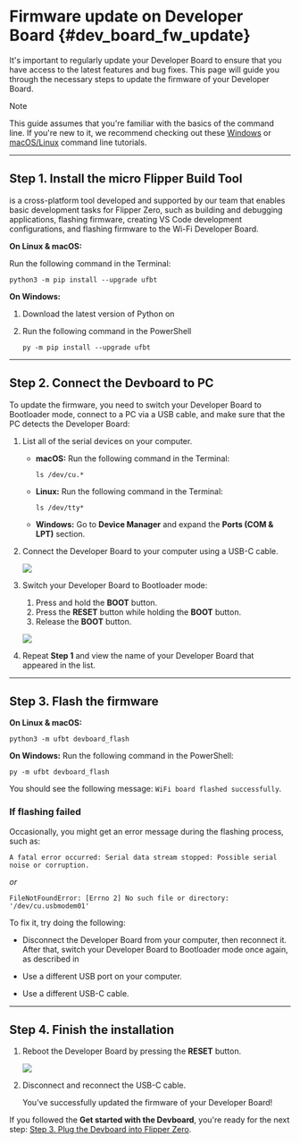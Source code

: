 # Firmware update on Developer Board {#dev_board_fw_update}

It's important to regularly update your Developer Board to ensure that you have access to the latest features and bug fixes. This page will guide you through the necessary steps to update the firmware of your Developer Board.

> [!note]
> This guide assumes that you're familiar with the basics of the command line. If you're new to it, we recommend checking out these [Windows](https://learn.microsoft.com/en-us/powershell/scripting/learn/ps101/01-getting-started?view=powershell-7.4) or [macOS/Linux](https://ubuntu.com/tutorials/command-line-for-beginners#1-overview) command line tutorials.

***

## Step 1. Install the micro Flipper Build Tool

 is a cross-platform tool developed and supported by our team that enables basic development tasks for Flipper Zero, such as building and debugging applications, flashing firmware, creating VS Code development configurations, and flashing firmware to the Wi-Fi Developer Board.

**On Linux & macOS:**

Run the following command in the Terminal:

```
python3 -m pip install --upgrade ufbt
```

**On Windows:**

1. Download the latest version of Python on 
2. Run the following command in the PowerShell

    ```
    py -m pip install --upgrade ufbt
    ```

***

## Step 2. Connect the Devboard to PC

To update the firmware, you need to switch your Developer Board to Bootloader mode, connect to a PC via a USB cable, and make sure that the PC detects the Developer Board:

1. List all of the serial devices on your computer.

    - **macOS:** Run the following command in the Terminal:

        ```
        ls /dev/cu.*
        ```

    - **Linux:** Run the following command in the Terminal:

        ```
        ls /dev/tty*
        ```

    - **Windows:** Go to **Device Manager** and expand the **Ports (COM & LPT)** section.

2. Connect the Developer Board to your computer using a USB-C cable.

    ![](https://cdn.flipperzero.one/Flipper_Zero_Wi-Fi_devboard_update_wired_connection.jpg)

3. Switch your Developer Board to Bootloader mode:

    1. Press and hold the **BOOT** button.
    2. Press the **RESET** button while holding the **BOOT** button.
    3. Release the **BOOT** button.

    ![](https://cdn.flipperzero.one/Flipper_Zero_Wi-Fi_devboard_reboot_to_bootloader.png)

4. Repeat **Step 1** and view the name of your Developer Board that appeared in the list.

***

## Step 3. Flash the firmware

**On Linux & macOS:**

```
python3 -m ufbt devboard_flash
```

**On Windows:** Run the following command in the PowerShell:

```
py -m ufbt devboard_flash
```

You should see the following message: `WiFi board flashed successfully`.

### If flashing failed

Occasionally, you might get an error message during the flashing process, such as:

```
A fatal error occurred: Serial data stream stopped: Possible serial noise or corruption.
```

*or*

```
FileNotFoundError: [Errno 2] No such file or directory: '/dev/cu.usbmodem01'
```

To fix it, try doing the following:

- Disconnect the Developer Board from your computer, then reconnect it. After that, switch your Developer Board to Bootloader mode once again, as described in 

- Use a different USB port on your computer.

- Use a different USB-C cable.

***

## Step 4. Finish the installation

1. Reboot the Developer Board by pressing the **RESET** button.

    ![](https://cdn.flipperzero.one/Flipper_Zero_Wi-Fi_devboard_reboot_after_flashing.jpg)

2. Disconnect and reconnect the USB-C cable.

    You've successfully updated the firmware of your Developer Board!

If you followed the **Get started with the Devboard**, you're ready for the next step: [Step 3. Plug the Devboard into Flipper Zero](#dev_board_get_started_step-3).

